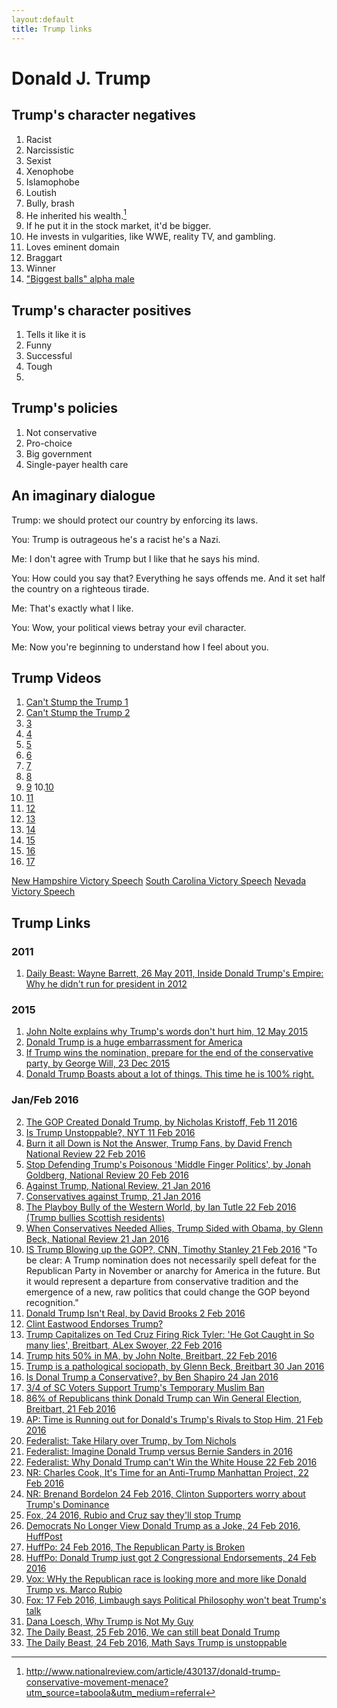 ```yaml
---
layout:default
title: Trump links
---
```


# Donald J. Trump


## Trump's character negatives
1. Racist
2. Narcissistic
3. Sexist
4. Xenophobe
5. Islamophobe
6. Loutish
7. Bully, brash
8. He inherited his wealth.[^1]
9. If he put it in the stock market, it'd be bigger.
10. He invests in vulgarities, like WWE, reality TV, and gambling.
11. Loves eminent domain
12. Braggart
13. Winner
14. ["Biggest balls" alpha male](http://www.dailywire.com/news/3411/case-trump-trump-has-balls-voters-balls-ben-shapiro)

## Trump's character positives
1. Tells it like it is
2. Funny
3. Successful
4. Tough
5. 

## Trump's policies
1. Not conservative
2. Pro-choice
3. Big government
4. Single-payer health care

[^1]: http://www.nationalreview.com/article/430137/donald-trump-conservative-movement-menace?utm_source=taboola&utm_medium=referral


## An imaginary dialogue

Trump: we should protect our country by enforcing its laws.

You: Trump is outrageous he's a racist he's a Nazi.

Me: I don't agree with Trump but I like that he says his mind.

You: How could you say that? Everything he says offends me. And it set half the country on a righteous tirade.

Me: That's exactly what I like.

You: Wow, your political views betray your evil character.

Me: Now you're beginning to understand how I feel about you.



## Trump Videos

1. [Can't Stump the Trump 1](https://www.youtube.com/watch?v=XimwGe0ThbA)
2. [Can't Stump the Trump 2](https://www.youtube.com/watch?v=vJhoLUgeIhc)
3. [3](https://www.youtube.com/watch?v=Zpe29GtQuF8)
4. [4](https://www.youtube.com/watch?v=MKH6PAoUuD0)
5. [5](https://www.youtube.com/watch?v=Nj7lZ-tAYXg)
6. [6](https://www.youtube.com/watch?v=6UkkoCNe29Q)
7. [7](https://www.youtube.com/watch?v=J7Wp41IN0pw)
8. [8](https://www.youtube.com/watch?v=dJMHPYKp5Zs)
9. [9](https://www.youtube.com/watch?v=EajmIe1p35o)
10.[10](https://www.youtube.com/watch?v=zwefchCvvmo)
6. [11](https://www.youtube.com/watch?v=2Y_4aa8vhXw)
7. [12](https://www.youtube.com/watch?v=AWgw95hpFzI)
6. [13](https://www.youtube.com/watch?v=gNWl2ihvDGk)
7. [14](https://www.youtube.com/watch?v=ifO8aACpBsM)
6. [15](https://www.youtube.com/watch?v=s0Tn8WFMvQU)
6. [16](https://www.youtube.com/watch?v=JY4Ct-eRoB0)
6. [17](https://www.youtube.com/watch?v=zDkxJu8WiE4)

[New Hampshire Victory Speech](https://www.youtube.com/watch?v=Ss7Pg7Zx_Rs)
[South Carolina Victory Speech](https://www.youtube.com/watch?v=YVpTKIRgZwA)
[Nevada Victory Speech](https://www.youtube.com/watch?v=ngk6tg8sWJw)


## Trump Links

### 2011

1. [Daily Beast: Wayne Barrett, 26 May 2011, Inside Donald Trump's Empire: Why he didn't run for president in 2012](http://www.thedailybeast.com/articles/2011/05/26/inside-donald-trumps-empire-why-he-wont-run-for-president.html)


### 2015

1. [John Nolte explains why Trump's words don't hurt him, 12 May 2015](http://www.breitbart.com/big-government/2015/12/05/the-inhuman-reign-of-the-lie-why-trumps-words-dont-hurt-him/)
2. [Donald Trump is a huge embarrassment for America](http://www.cnn.com/2015/12/09/opinions/ghitis-world-views-on-trump/)
3. [If Trump wins the nomination, prepare for the end of the conservative party, by George Will, 23 Dec 2015](https://www.washingtonpost.com/opinions/a-conservative-party-jeopardized-by-trump/2015/12/23/3335339c-a8e2-11e5-8058-480b572b4aae_story.html)
4. [Donald Trump Boasts about a lot of things. This time he is 100% right.](https://www.washingtonpost.com/blogs/plum-line/wp/2015/12/21/donald-trump-boasts-about-a-lot-of-things-this-time-he-is-100-right/?tid=a_inl)


### Jan/Feb 2016
2. [The GOP Created Donald Trump, by Nicholas Kristoff, Feb 11 2016](http://www.nytimes.com/2016/02/11/opinion/the-gop-created-donald-trump.html?_r=0)
3. [Is Trump Unstoppable?, NYT 11 Feb 2016](http://www.nytimes.com/2016/02/21/opinion/is-there-any-stopping-donald-trump.html?&moduleDetail=section-news-3&action=click&contentCollection=Opinion&region=Footer&module=MoreInSection&version=WhatsNext&contentID=WhatsNext&pgtype=article&mtrref=www.nytimes.com&gwh=691F7D8C8F52A9B4713565162623D0AA&gwt=pay&assetType=opinion)
4. [Burn it all Down is Not the Answer, Trump Fans, by David French National Review 22 Feb 2016](http://www.nationalreview.com/article/431720/donald-trump-voters-want-destroyer)
5. [Stop Defending Trump's Poisonous 'Middle Finger Politics', by Jonah Goldberg, National Review 20 Feb 2016](http://www.nationalreview.com/article/431631/donald-trump-middle-finger-politics-toxic?target=author&tid=897)
6. [Against Trump, National Review, 21 Jan 2016](http://www.nationalreview.com/article/430137/donald-trump-conservative-movement-menace?utm_source=taboola&utm_medium=referral)
7. [Conservatives against Trump, 21 Jan 2016](http://www.nationalreview.com/article/430126/donald-trump-conservatives-oppose-nomination)
8. [The Playboy Bully of the Western World, by Ian Tutle 22 Feb 2016 (Trump bullies Scottish residents)](http://www.nationalreview.com/article/431694/donald-trump-global-bully)
9. [When Conservatives Needed Allies, Trump Sided with Obama, by Glenn Beck, National Review 21 Jan 2016](http://www.nationalreview.com/article/430116/donald-trump-glenn-beck-progressive?utm_source=taboola&utm_medium=referral)
10. [IS Trump Blowing up the GOP?, CNN, Timothy Stanley 21 Feb 2016](http://www.cnn.com/2016/02/20/opinions/trump-south-carolina-victory-opinion-timothy-stanley/) "To be clear: A Trump nomination does not necessarily spell defeat for the Republican Party in November or anarchy for America in the future. But it would represent a departure from conservative tradition and the emergence of a new, raw politics that could change the GOP beyond recognition."
11. [Donald Trump Isn't Real, by David Brooks 2 Feb 2016](http://www.nytimes.com/2016/02/02/opinion/donald-trump-isnt-real.html?WT.mc_id=2016-FEBRUARY-OUTBRAIN_AUD_DEV-0201-0229&WT.mc_ev=click&ad-keywords=AUDDEVREMARK)
12. [Clint Eastwood Endorses Trump?](http://www.thepoliticalinsider.com/director-clint-eastwood-just-made-a-huge-announcement-about-donald-trump/)
13. [Trump Capitalizes on Ted Cruz Firing Rick Tyler: 'He Got Caught in So many lies', Breitbart, ALex Swoyer, 22 Feb 2016 ](http://www.breitbart.com/big-government/2016/02/22/3113521/)
14. [Trump hits 50% in MA, by John Nolte, Breitbart, 22 Feb 2016](http://www.breitbart.com/big-government/2016/02/22/donald-trump-hits-50-in-massachusetts-primary-poll/)
15. [Trump is a pathological sociopath, by Glenn Beck, Breitbart 30 Jan 2016](http://www.breitbart.com/big-government/2016/01/30/2903448/)
16. [Is Donal Trump a Conservative?, by Ben Shapiro 24 Jan 2016](http://www.breitbart.com/big-government/2016/01/24/is-donald-trump-conservative-heres-the-rundown/)
17. [3/4 of SC Voters Support Trump's Temporary Muslim Ban](http://www.breitbart.com/big-government/2016/02/20/three-quarters-of-sc-voters-support-trumps-temporary-muslim-ban/)
17. [86% of Republicans think Donald Trump can Win General Election, Breitbart, 21 Feb 2016](http://www.breitbart.com/big-government/2016/02/21/ap-poll-86-republicans-think-donald-trump-can-win-general-election/)
18. [AP: Time is Running out for Donald's Trump's Rivals to Stop Him, 21 Feb 2016](http://www.breitbart.com/big-journalism/2016/02/21/ap-time-running-out-for-donald-trumps-rivals-to-stop-him/)
19. [Federalist: Take Hilary over Trump, by Tom Nichols](http://thefederalist.com/2016/02/24/ill-take-hillary-clinton-over-donald-trump/)
20. [Federalist: Imagine Donald Trump versus Bernie Sanders in 2016](http://thefederalist.com/2015/08/31/just-think-donald-trump-versus-bernie-sanders-in-2016/)
21. [Federalist: Why Donald Trump can't Win the White House 22 Feb 2016](http://thefederalist.com/2016/02/22/why-donald-trump-cant-win-the-white-house/)
22. [NR: Charles Cook, It's Time for an Anti-Trump Manhattan Project, 22 Feb 2016](http://www.nationalreview.com/article/431858/donald-trump-2016-campaign-must-be-stopped)
23. [NR: Brenand Bordelon 24 Feb 2016, Clinton Supporters worry about Trump's Dominance](http://www.nationalreview.com/article/431892/clinton-supporters-worry-about-trumps-dominance)
24. [Fox, 24 2016, Rubio and Cruz say they'll stop Trump](http://www.foxnews.com/politics/2016/02/24/rubio-and-cruz-say-theyll-stop-trump-kasich-and-carson-vow-to-stay-in-race-at-fox-forum.html?intcmp=hpbt1)
25. [Democrats No Longer View Donald Trump as a Joke, 24 Feb 2016, HuffPost](http://www.huffingtonpost.com/entry/harry-reid-donald-trump_us_56ce0d37e4b041136f193f19?utm_hp_ref=politics)
26. [HuffPo: 24 Feb 2016, The Republican Party is Broken](http://www.vox.com/2016/2/24/11103704/the-republican-party-is-broken)
27. [HuffPo: Donald Trump just got 2 Congressional Endorsements, 24 Feb 2016](http://www.vox.com/2016/2/24/11109900/donald-trump-polls-endorsements-win)
28. [Vox: WHy the Republican race is looking more and more like Donald Trump vs. Marco Rubio](http://www.vox.com/2016/2/20/11081032/south-carolina-results-donald-trump-marco-rubio)
29. [Fox: 17 Feb 2016, Limbaugh says Political Philosophy won't beat Trump's talk](http://video.foxnews.com/v/4761142380001/limbaugh-political-philosophy-wont-beat-trumps-talk/?intcmp=obnetwork#sp=show-clips)
30. [Dana Loesch, Why Trump is Not My Guy](http://danaloeschradio.com/how-i-came-to-my-opinion-on-donald-trump)
31. [The Daily Beast, 25 Feb 2016, We can still beat Donald Trump](http://www.thedailybeast.com/articles/2016/02/25/we-can-still-beat-donald-trump-and-here-s-how.html)
32. [The Daily Beast, 24 Feb 2016, Math Says Trump is unstoppable](http://www.thedailybeast.com/articles/2016/02/24/a-trump-win-is-looking-inevitable.html?AID=7236)